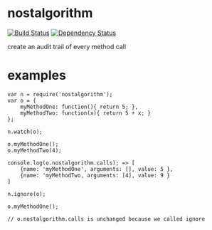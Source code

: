 nostalgorithm
=============
[![Build Status](https://travis-ci.org/chevett/nostalgorithm.png?branch=master)](https://travis-ci.org/chevett/nostalgorithm?branch=master)
[![Dependency Status](https://gemnasium.com/chevett/nostalgorithm.png)](https://gemnasium.com/chevett/nostalgorithm)


create an audit trail of every method call

examples
========
	var n = require('nostalgorithm');
	var o = {
  		myMethodOne: function(){ return 5; },
  		myMethodTwo: function(x){ return 5 + x; }
	};

	n.watch(o);

	o.myMethodOne();
	o.myMethodTwo(4);

	console.log(o.nostalgorithm.calls); => [
  		{name: 'myMethodOne', arguments: [], value: 5 },
  		{name: 'myMethodTwo, arguments: [4], value: 9 }
	] 

	n.ignore(o);

	o.myMethodOne();

	// o.nostalgorithm.calls is unchanged because we called ignore
